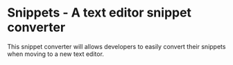 # Snippets - A text editor snippet converter


This snippet converter will allows developers to easily convert their snippets when moving to a new text editor.
